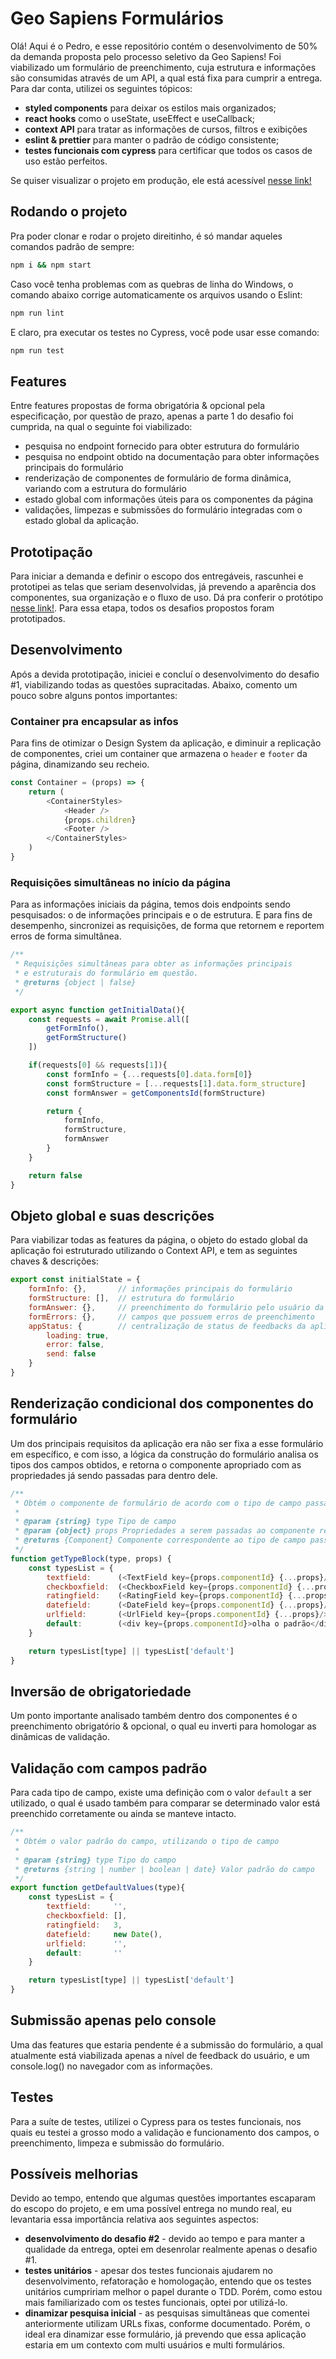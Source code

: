 # Geo Sapiens Formulários

Olá! Aqui é o Pedro, e esse repositório contém o desenvolvimento de 50% da demanda proposta pelo processo seletivo da Geo Sapiens! Foi viabilizado um formulário de preenchimento, cuja estrutura e informações são consumidas através de um API, a qual está fixa para cumprir a entrega. Para dar conta, utilizei os seguintes tópicos:

- **styled components** para deixar os estilos mais organizados;
- **react hooks** como o useState, useEffect e useCallback;
- **context API** para tratar as informações de cursos, filtros e exibições
- **eslint & prettier** para manter o padrão de código consistente;
- **testes funcionais com cypress** para certificar que todos os casos de uso estão perfeitos.

Se quiser visualizar o projeto em produção, ele está acessível [nesse link!](https://geosapiensform.web.app/insert)

## Rodando o projeto

Pra poder clonar e rodar o projeto direitinho, é só mandar aqueles comandos padrão de sempre:

```bash
npm i && npm start
```

Caso você tenha problemas com as quebras de linha do Windows, o comando abaixo corrige automaticamente os arquivos usando o Eslint:

```bash
npm run lint
```

E claro, pra executar os testes no Cypress, você pode usar esse comando:

```bash
npm run test
```

## Features

Entre features propostas de forma obrigatória & opcional pela especificação, por questão de prazo, apenas a parte 1 do desafio foi cumprida, na qual o seguinte foi viabilizado:

- pesquisa no endpoint fornecido para obter estrutura do formulário
- pesquisa no endpoint obtido na documentação para obter informações principais do formulário
- renderização de componentes de formulário de forma dinâmica, variando com a estrutura do formulário
- estado global com informações úteis para os componentes da página
- validações, limpezas e submissões do formulário integradas com o estado global da aplicação.

## Prototipação

Para iniciar a demanda e definir o escopo dos entregáveis, rascunhei e prototipei as telas que seriam desenvolvidas, já prevendo a aparência dos componentes, sua organização e o fluxo de uso. Dá pra conferir o protótipo [nesse link!](https://www.figma.com/file/jpBVoUcKzpUm14gSKhbvzS/PROCESSO-Geo-Sapiens?node-id=0%3A1). Para essa etapa, todos os desafios propostos foram prototipados.


## Desenvolvimento

Após a devida prototipação, iniciei e concluí o desenvolvimento do desafio #1, viabilizando todas as questões supracitadas. Abaixo, comento um pouco sobre alguns pontos importantes:

### Container pra encapsular as infos

Para fins de otimizar o Design System da aplicação, e diminuir a replicação de componentes, criei um container que armazena o `header` e `footer` da página, dinamizando seu recheio.

```js
const Container = (props) => {
    return (
        <ContainerStyles>
            <Header />
            {props.children}
            <Footer />
        </ContainerStyles>
    )
}
```

### Requisições simultâneas no início da página

Para as informações iniciais da página, temos dois endpoints sendo pesquisados: o de informações principais e o de estrutura. E para fins de desempenho, sincronizei as requisições, de forma que retornem e reportem erros de forma simultânea.

```js
/**
 * Requisições simultâneas para obter as informações principais
 * e estruturais do formulário em questão.
 * @returns {object | false}
 */

export async function getInitialData(){
    const requests = await Promise.all([
        getFormInfo(),
        getFormStructure()
    ])

    if(requests[0] && requests[1]){
        const formInfo = {...requests[0].data.form[0]}
        const formStructure = [...requests[1].data.form_structure]
        const formAnswer = getComponentsId(formStructure)

        return {
            formInfo,
            formStructure,
            formAnswer
        }
    }

    return false
}
```

## Objeto global e suas descrições

Para viabilizar todas as features da página, o objeto do estado global da aplicação foi estruturado utilizando o Context API, e tem as seguintes chaves & descrições:

```js
export const initialState = {
    formInfo: {},       // informações principais do formulário
    formStructure: [],  // estrutura do formulário
    formAnswer: {},     // preenchimento do formulário pelo usuário da aplicação
    formErrors: {},     // campos que possuem erros de preenchimento
    appStatus: {        // centralização de status de feedbacks da aplicação
        loading: true,
        error: false,
        send: false
    }
}
```

## Renderização condicional dos componentes do formulário

Um dos principais requisitos da aplicação era não ser fixa a esse formulário em específico, e com isso, a lógica da construção do formulário analisa os tipos dos campos obtidos, e retorna o componente apropriado com as propriedades já sendo passadas para dentro dele.

```js
/**
 * Obtém o componente de formulário de acordo com o tipo de campo passado.
 *
 * @param {string} type Tipo de campo
 * @param {object} props Propriedades a serem passadas ao componente retornado
 * @returns {Component} Componente correspondente ao tipo de campo passado.
 */
function getTypeBlock(type, props) {
    const typesList = {
        textfield:      (<TextField key={props.componentId} {...props}/>),
        checkboxfield:  (<CheckboxField key={props.componentId} {...props}/>),
        ratingfield:    (<RatingField key={props.componentId} {...props}/>),
        datefield:      (<DateField key={props.componentId} {...props}/>),
        urlfield:       (<UrlField key={props.componentId} {...props}/>),
        default:        (<div key={props.componentId}>olha o padrão</div>)
    }

    return typesList[type] || typesList['default']
}
```

## Inversão de obrigatoriedade

Um ponto importante analisado também dentro dos componentes é o preenchimento obrigatório & opcional, o qual eu inverti para homologar as dinâmicas de validação.

## Validação com campos padrão

Para cada tipo de campo, existe uma definição com o valor `default` a ser utilizado, o qual é usado também para comparar se determinado valor está preenchido corretamente ou ainda se manteve intacto.

```js
/**
 * Obtém o valor padrão do campo, utilizando o tipo de campo
 *
 * @param {string} type Tipo do campo
 * @returns {string | number | boolean | date} Valor padrão do campo
 */
export function getDefaultValues(type){
    const typesList = {
        textfield:     '',
        checkboxfield: [],
        ratingfield:   3,
        datefield:     new Date(),
        urlfield:      '',
        default:       ''
    }

    return typesList[type] || typesList['default']
}
```

## Submissão apenas pelo console

Uma das features que estaria pendente é a submissão do formulário, a qual atualmente está viabilizada apenas a nível de feedback do usuário, e um console.log() no navegador com as informações.

## Testes

Para a suíte de testes, utilizei o Cypress para os testes funcionais, nos quais eu testei a grosso modo a validação e funcionamento dos campos, o preenchimento, limpeza e submissão do formulário.

## Possíveis melhorias

Devido ao tempo, entendo que algumas questões importantes escaparam do escopo do projeto, e em uma possível entrega no mundo real, eu levantaria essa importância relativa aos seguintes aspectos:

- **desenvolvimento do desafio #2** - devido ao tempo e para manter a qualidade da entrega, optei em desenrolar realmente apenas o desafio #1.
- **testes unitários** - apesar dos testes funcionais ajudarem no desenvolvimento, refatoração e homologação, entendo que os testes unitários cumpririam melhor o papel durante o TDD. Porém, como estou mais familiarizado com os testes funcionais, optei por utilizá-lo.
- **dinamizar pesquisa inicial** - as pesquisas simultâneas que comentei anteriormente utilizam URLs fixas, conforme documentado. Porém, o ideal era dinamizar esse formulário, já prevendo que essa aplicação estaria em um contexto com multi usuários e multi formulários.